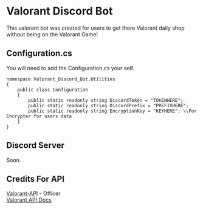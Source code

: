 # Valorant Discord Bot

This valorant bot was created for users to get there Valorant daily shop without being on the Valorant Game!

## Configuration.cs
You will need to add the Configuration.cs your self. 
```
namespace Valorant_Discord_Bot.Utilities
{
    public class Configuration
    {
        public static readonly string DiscordToken = "TOKENHERE";
        public static readonly string DiscordPrefix = "PREFIXHERE";
        public static readonly string EncryptionKey = "KEYHERE"; \\For Encrypter for users data
    }
}
```
## Discord Server
Soon.

## Credits For API
[Valorant-API](https://valorant-api.com) - Officer  
[Valorant API Docs](https://github.com/techchrism/valorant-api-docs)
